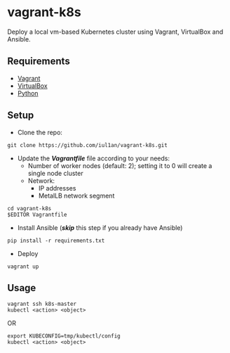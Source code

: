 # vagrant-k8s
Deploy a local vm-based Kubernetes cluster using Vagrant, VirtualBox and Ansible.

## Requirements
- [Vagrant](https://www.vagrantup.com/downloads)
- [VirtualBox](https://www.virtualbox.org/wiki/Downloads)
- [Python](https://www.python.org/downloads/)

## Setup
- Clone the repo:
```
git clone https://github.com/iul1an/vagrant-k8s.git
```

- Update the ***Vagrantfile*** file according to your needs:
  - Number of worker nodes (default: 2); setting it to 0 will create a single node cluster
  - Network:
    - IP addresses
    - MetalLB network segment
```
cd vagrant-k8s
$EDITOR Vagrantfile
```
- Install Ansible (***skip*** this step if you already have Ansible)

```
pip install -r requirements.txt
```


- Deploy
```
vagrant up
```

## Usage
```
vagrant ssh k8s-master
kubectl <action> <object>
```
OR
```
export KUBECONFIG=tmp/kubectl/config
kubectl <action> <object>
```
